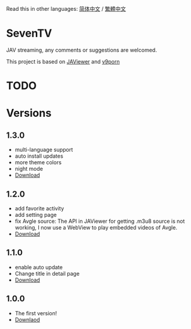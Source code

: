 Read this in other languages: [简体中文](https://github.com/over-driver/SevenTV/blob/master/README.md) / [繁體中文](https://github.com/over-driver/SevenTV/blob/master/README-zh-hk.md)

# SevenTV

JAV streaming, any comments or suggestions are welcomed.

This project is based on [JAViewer](https://github.com/SplashCodes/JAViewer) and [v9porn](https://github.com/techGay/v9porn)

# TODO

# Versions

## 1.3.0

- multi-language support
- auto install updates
- more theme colors
- night mode
- [Download](https://github.com/over-driver/SevenTV/releases/download/1.3.0/SevenTV-release-1.3.0.apk)

## 1.2.0

- add favorite activity
- add setting page
- fix Avgle source: The API in JAViewer for getting .m3u8 source is not working, I now use a WebView to play embedded videos of Avgle.
- [Download](https://github.com/over-driver/SevenTV/releases/download/1.2.0/SevenTV-release-1.2.0.apk)

## 1.1.0

- enable auto update
- Change title in detail page
- [Download](https://github.com/over-driver/SevenTV/releases/download/1.1.0/SevenTV-release-1.1.0.apk)

## 1.0.0 

- The first version!
- [Downlaod](https://github.com/over-driver/SevenTV/releases/download/1.0.0/SevenTV-release-1.0.0.apk)